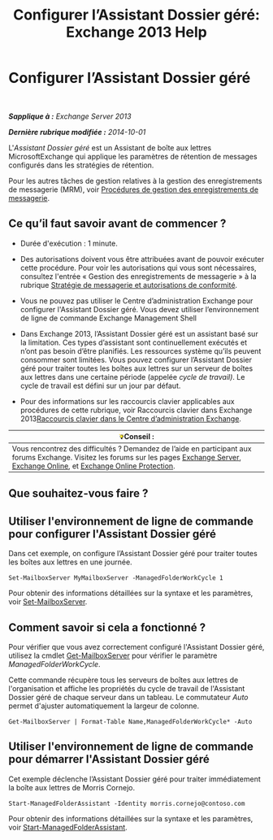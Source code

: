 ﻿---
title: 'Configurer l’Assistant Dossier géré: Exchange 2013 Help'
TOCTitle: Configurer l’Assistant Dossier géré
ms:assetid: 9fcfb9b6-bd24-4218-a163-bc599cd5476a
ms:mtpsurl: https://technet.microsoft.com/fr-fr/library/Bb123958(v=EXCHG.150)
ms:contentKeyID: 50478920
ms.date: 05/23/2018
mtps_version: v=EXCHG.150
ms.translationtype: MT
---

# Configurer l’Assistant Dossier géré

 

_**Sapplique à :** Exchange Server 2013_

_**Dernière rubrique modifiée :** 2014-10-01_

L'*Assistant Dossier géré* est un Assistant de boîte aux lettres MicrosoftExchange qui applique les paramètres de rétention de messages configurés dans les stratégies de rétention.

Pour les autres tâches de gestion relatives à la gestion des enregistrements de messagerie (MRM), voir [Procédures de gestion des enregistrements de messagerie](messaging-records-management-procedures-exchange-2013-help.md).

## Ce qu’il faut savoir avant de commencer ?

  - Durée d'exécution : 1 minute.

  - Des autorisations doivent vous être attribuées avant de pouvoir exécuter cette procédure. Pour voir les autorisations qui vous sont nécessaires, consultez l'entrée « Gestion des enregistrements de messagerie » à la rubrique [Stratégie de messagerie et autorisations de conformité](messaging-policy-and-compliance-permissions-exchange-2013-help.md).

  - Vous ne pouvez pas utiliser le Centre d’administration Exchange pour configurer l'Assistant Dossier géré. Vous devez utiliser l’environnement de ligne de commande Exchange Management Shell

  - Dans Exchange 2013, l’Assistant Dossier géré est un assistant basé sur la limitation. Ces types d’assistant sont continuellement exécutés et n’ont pas besoin d’être planifiés. Les ressources système qu’ils peuvent consommer sont limitées. Vous pouvez configurer l’Assistant Dossier géré pour traiter toutes les boîtes aux lettres sur un serveur de boîtes aux lettres dans une certaine période (appelée *cycle de travail)*. Le cycle de travail est défini sur un jour par défaut.

  - Pour des informations sur les raccourcis clavier applicables aux procédures de cette rubrique, voir Raccourcis clavier dans Exchange 2013[Raccourcis clavier dans le Centre d’administration Exchange](keyboard-shortcuts-in-the-exchange-admin-center-exchange-online-protection-help.md).

<table>
<thead>
<tr class="header">
<th><img src="images/Bb125224.tip(EXCHG.150).gif" title="Conseil" alt="Conseil" />Conseil :</th>
</tr>
</thead>
<tbody>
<tr class="odd">
<td>Vous rencontrez des difficultés ? Demandez de l’aide en participant aux forums Exchange. Visitez les forums sur les pages <a href="https://go.microsoft.com/fwlink/p/?linkid=60612">Exchange Server</a>, <a href="https://go.microsoft.com/fwlink/p/?linkid=267542">Exchange Online</a>, et <a href="https://go.microsoft.com/fwlink/p/?linkid=285351">Exchange Online Protection</a>.</td>
</tr>
</tbody>
</table>


## Que souhaitez-vous faire ?

## Utiliser l'environnement de ligne de commande pour configurer l'Assistant Dossier géré

Dans cet exemple, on configure l’Assistant Dossier géré pour traiter toutes les boîtes aux lettres en une journée.

    Set-MailboxServer MyMailboxServer -ManagedFolderWorkCycle 1

Pour obtenir des informations détaillées sur la syntaxe et les paramètres, voir [Set-MailboxServer](https://technet.microsoft.com/fr-fr/library/aa998651\(v=exchg.150\)).

## Comment savoir si cela a fonctionné ?

Pour vérifier que vous avez correctement configuré l'Assistant Dossier géré, utilisez la cmdlet [Get-MailboxServer](https://technet.microsoft.com/fr-fr/library/bb123539\(v=exchg.150\)) pour vérifier le paramètre *ManagedFolderWorkCycle*.

Cette commande récupère tous les serveurs de boîtes aux lettres de l'organisation et affiche les propriétés du cycle de travail de l'Assistant Dossier géré de chaque serveur dans un tableau. Le commutateur *Auto* permet d'ajuster automatiquement la largeur de colonne.

    Get-MailboxServer | Format-Table Name,ManagedFolderWorkCycle* -Auto

## Utiliser l'environnement de ligne de commande pour démarrer l'Assistant Dossier géré

Cet exemple déclenche l’Assistant Dossier géré pour traiter immédiatement la boîte aux lettres de Morris Cornejo.

    Start-ManagedFolderAssistant -Identity morris.cornejo@contoso.com

Pour obtenir des informations détaillées sur la syntaxe et les paramètres, voir [Start-ManagedFolderAssistant](https://technet.microsoft.com/fr-fr/library/aa998864\(v=exchg.150\)).

